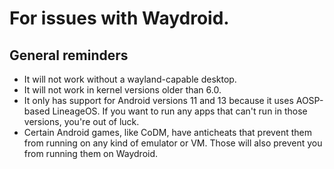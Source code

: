 # For issues with Waydroid.

## General reminders
- It will not work without a wayland-capable desktop.
- It will not work in kernel versions older than 6.0.
- It only has support for Android versions 11 and 13 because it uses AOSP-based LineageOS. If you want to run any apps that can't run in those versions, you're out of luck.
- Certain Android games, like CoDM, have anticheats that prevent them from running on any kind of emulator or VM. Those will also prevent you from running them on Waydroid.

